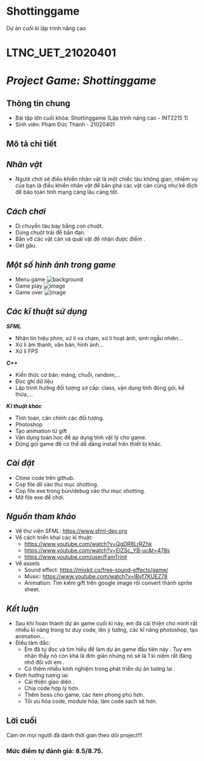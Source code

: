 # Shottinggame
Dự án cuối kì lập trình nâng cao 

# LTNC_UET_21020401

# _Project Game: Shottinggame_

## Thông tin chung
- Bài tập lớn cuối khóa: Shottinggame (Lập trình nâng cao - INT2215 1)
- Sinh viên: Phạm Đức Thành - 21020401



## Mô tả chi tiết
## _Nhân vật_
- Người chơi sẽ điều khiển nhân vật là một chiếc tàu không gian, nhiệm vụ của bạn là điều khiển nhân vật để bắn phá các vật cản cũng như kẻ địch để bảo toàn tính mạng càng lâu càng tốt.



## _Cách chơi_
- Di chuyển tàu bay bằng con chuột. 
- Dùng chuột trái để bắn đạn.
- Bắn vỡ các vật cản và quái vật để nhận được điểm .
- Gét gâu.





## _Một số hình ảnh trong game_
- Menu game
![background](https://user-images.githubusercontent.com/100608850/170094209-6137a85c-193c-45a2-8afd-c6612a22357c.jpg)
- Game play
![image](https://user-images.githubusercontent.com/100608850/170094417-7d4caf03-b306-4995-b0b8-deb2023688c6.png)
- Game over
![image](https://user-images.githubusercontent.com/100608850/170094552-a1bc21bd-5722-443b-9d0c-56152fb30115.png)


## _Các kĩ thuật sử dụng_

_**SFML**_
- Nhận tín hiệu phím, xử lí va chạm, xử lí hoạt ảnh, sinh ngẫu nhiên...
- Xử lí âm thanh, văn bản, hình ảnh...
- Xử lí FPS

_**C++**_
- Kiến thức cơ bản: mảng, chuỗi, random,...
- Đọc ghi dữ liệu 
- Lập trình hướng đối tượng sơ cấp: class, vận dụng tính đóng gói, kế thừa,...

_**Kĩ thuật khác**_
- Tính toán, căn chỉnh các đối tượng.
- Photoshop
- Tạo animation từ gift
- Vận dụng toán học để áp dụng tính vật lý cho game.
- Đóng gói game để có thể dễ dàng install trên thiết bị khác.



## _Cài đặt_
- Clone code trên github.
- Cop file dll vào thư mục shotting.
- Cop file exe trong bùn/debug vào thư mục shotting.
- Mở file exe để chơi.
## _Nguồn tham khảo_
- Về thư viện SFML: https://www.sfml-dev.org
- Về cách triển khai các kĩ thuật:
    - https://www.youtube.com/watch?v=QgDR8LrRZhk
    - https://www.youtube.com/watch?v=EIZSc_YB-uc&t=478s
    - https://www.youtube.com/user/FamTrinli
- Về assets
    - Sound effect: https://mixkit.co/free-sound-effects/game/
    - Music: https://www.youtube.com/watch?v=IBvf7KUEZ78
    - Animation: Tìm kiếm gift trên google image rồi convert thành sprite sheet.

## _Kết luận_
- Sau khi hoàn thành dự án game cuối kì này, em đã cải thiện cho mình rất nhiều kĩ năng trong tư duy code, lên ý tưởng, các kĩ năng photoshop, tạo animation...
- Điều tâm đắc:
    - Em đã tự đọc và tìm hiểu để làm dự án game đầu tiên này . Tuy em nhận thấy nó còn khá là đơn giản nhưng nó sẽ là 1 kỉ niệm rất đáng nhớ đối với em .
    - Có thêm nhiều kinh nghiệm trong phát triển dự án tương lai .
- Định hướng tương lai:
    - Cải thiện giao diện .
    - Chia code hợp lý hơn.
    - Thêm boss cho game, các item phong phú hơn.
    - Tối ưu hóa code, module hóa, làm code sạch sẽ hơn.

## Lời cuối
  Cảm ơn mọi người đã dành thời gian theo dõi project!!!
  
  
  
 ### Mức điểm tự đánh giá: 8.5/8.75.
